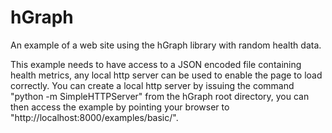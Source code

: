 hGraph
======
An example of a web site using the hGraph library with random health data.

This example needs to have access to a JSON encoded file containing health metrics, any local http server can be used to enable the page to load correctly.
You can create a local http server by issuing the command "python -m SimpleHTTPServer" from the hGraph root directory, you can then access the example by pointing your browser to "http://localhost:8000/examples/basic/".

